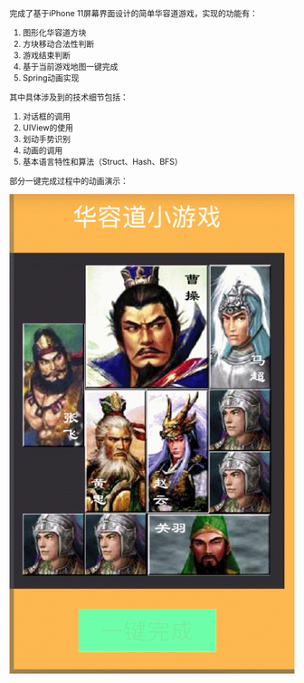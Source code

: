 完成了基于iPhone 11屏幕界面设计的简单华容道游戏，实现的功能有：
1. 图形化华容道方块
2. 方块移动合法性判断
3. 游戏结束判断
4. 基于当前游戏地图一键完成
5. Spring动画实现

其中具体涉及到的技术细节包括：
1. 对话框的调用
2. UIView的使用
3. 划动手势识别
4. 动画的调用
5. 基本语言特性和算法（Struct、Hash、BFS）

部分一键完成过程中的动画演示：

![Aaron Swartz](https://github.com/chunchunni/ByteDanceSummerCamp/blob/main/Team3/王浩舟/华容道/华容道运行演示.gif?raw=true)